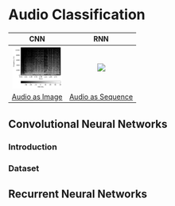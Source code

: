 # Audio Classification


|CNN</br> | RNN  | 
|:---:|:---:|
| <img src="media/spectrogram.png" width=100px> | [<img src="blacksquare.jpeg" width=100px>](x/README.md) |
| [Audio as Image](#convolutional-neural-networks) | [Audio as Sequence](#recurrent-neural-networks) |


## Convolutional Neural Networks

### Introduction

### Dataset

## Recurrent Neural Networks
